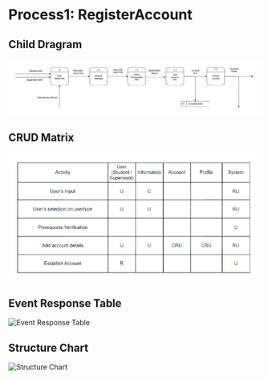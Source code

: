# Process1: RegisterAccount
## Child Dragram
![Child Diagram](Images/TOBE_Physical_ChildDiagram_Process1.png)
## CRUD Matrix
![CRUD](Images/TOBE_Physical_CRUD1.png)
## Event Response Table
![Event Response Table](Images/)
## Structure Chart
![Structure Chart](Images/)
